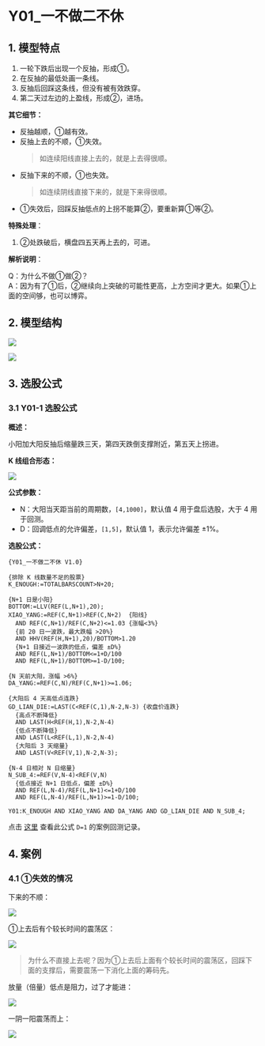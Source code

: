 # Y01_一不做二不休

## 1. 模型特点

1. 一轮下跌后出现一个反抽，形成①。
2. 在反抽的最低处画一条线。
3. 反抽后回踩这条线，但没有被有效跌穿。
4. 第二天过左边的上盈线，形成②，进场。

**其它细节：**

- 反抽越顺，①越有效。
- 反抽上去的不顺，①失效。
    > 如连续阳线直接上去的，就是上去得很顺。
- 反抽下来的不顺，①也失效。
    > 如连续阴线直接下来的，就是下来得很顺。
- ①失效后，回踩反抽低点的上拐不能算②，要重新算①等②。

**特殊处理**：

1. ②处跌破后，横盘四五天再上去的，可进。

**解析说明**：

Q：为什么不做①做②？  
A：因为有了①后，②继续向上突破的可能性更高，上方空间才更大。如果①上面的空间够，也可以博弈。

## 2. 模型结构

![](./assets/Y01-model.png)

![](./assets/Y01-model2.png)

## 3. 选股公式

### 3.1 Y01-1 选股公式

**概述：**

小阳加大阳反抽后缩量跌三天，第四天跌倒支撑附近，第五天上拐进。

**K 线组合形态：**

![](./assets/Y01-1.png)

**公式参数：**

- N：大阳当天距当前的周期数，`[4,1000]`，默认值 4 用于盘后选股，大于 4 用于回测。
- D：回调低点的允许偏差，`[1,5]`，默认值 1，表示允许偏差 ±1%。

**选股公式：**

```
{Y01_一不做二不休 V1.0}

{排除 K 线数量不足的股票}
K_ENOUGH:=TOTALBARSCOUNT>N+20;

{N+1 日是小阳}
BOTTOM:=LLV(REF(L,N+1),20);
XIAO_YANG:=REF(C,N+1)>REF(C,N+2)  {阳线}
  AND REF(C,N+1)/REF(C,N+2)<=1.03 {涨幅<3%}
  {前 20 日一波跌，最大跌幅 >20%}
  AND HHV(REF(H,N+1),20)/BOTTOM>1.20
  {N+1 日接近一波跌的低点，偏差 ±D%}
  AND REF(L,N+1)/BOTTOM<=1+D/100
  AND REF(L,N+1)/BOTTOM>=1-D/100;

{N 天前大阳，涨幅 >6%}
DA_YANG:=REF(C,N)/REF(C,N+1)>=1.06;

{大阳后 4 天高低点连跌}
GD_LIAN_DIE:=LAST(C<REF(C,1),N-2,N-3) {收盘价连跌}
  {高点不断降低}
  AND LAST(H<REF(H,1),N-2,N-4)
  {低点不断降低}
  AND LAST(L<REF(L,1),N-2,N-4)
  {大阳后 3 天缩量}
  AND LAST(V<REF(V,1),N-2,N-3);

{N-4 日相对 N 日缩量}
N_SUB_4:=REF(V,N-4)<REF(V,N)
  {低点接近 N+1 日低点，偏差 ±D%}
  AND REF(L,N-4)/REF(L,N+1)<=1+D/100
  AND REF(L,N-4)/REF(L,N+1)>=1-D/100;

Y01:K_ENOUGH AND XIAO_YANG AND DA_YANG AND GD_LIAN_DIE AND N_SUB_4;
```

点击 [这里](./Y01-1-案例.md) 查看此公式 `D=1` 的案例回测记录。

## 4. 案例

### 4.1 ①失效的情况

下来的不顺：

![](./assets/211108-300005-探路者.png)

①上去后有个较长时间的震荡区：

![](./assets/210827-300003-乐普医疗.png)

> 为什么不直接上去呢？因为①上去后上面有个较长时间的震荡区，回踩下面的支撑后，需要震荡一下消化上面的筹码先。

放量（倍量）低点是阻力，过了才能进：

![](./assets/210923-300036-超图软件.png)

一阴一阳震荡而上：

![](./assets/211013-300040-九洲集团.png)
